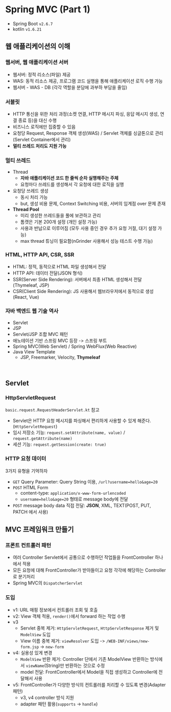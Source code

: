 # Spring MVC (Part 1)

- Spring Boot `v2.6.7`
- kotlin `v1.6.21`

## 웹 애플리케이션의 이해

### 웹서버, 웹 애플리케이션 서버
- 웹서버: 정적 리소스(파일) 제공
- WAS: 동적 리소스 제공, 프로그램 코드 실행을 통해 애플리케이션 로직 수행 가능
- 웹서버 - WAS - DB (각각 역할을 분담에 과부하 부담을 줄임)

### 서블릿
- HTTP 통신을 위한 처리 과정(소켓 연결, HTTP 메시지 파싱, 응답 메시지 생성, 연결 종료 등)을 대신 수행
- 비즈니스 로직에만 집중할 수 있음
- 요청당 Request, Response 객체 생성(WAS) / Servlet 객체를 싱글톤으로 관리 (Servlet Container에서 관리)
- **멀티 쓰레드 처리도 지원 가능**

### 멀티 쓰레드
- Thread
  - **자바 애플리케이션 코드 한 줄씩 순차 실행해주는 주체**
  - 요청마다 쓰레드를 생성해서 각 요청에 대한 로직을 실행
- 요청당 쓰레드 생성
  - 동시 처리 가능
  - but, 생성 비용 문제, Context Switching 비용, 서버의 임계점 over 문제 존재
- **Thread Pool**
  - 미리 생성한 쓰레드들을 풀에 보관하고 관리
  - 톰캣은 기본 200개 설정 (개인 설정 가능)
  - 사용과 반납으로 이루어짐 (모두 사용 중인 경우 추가 요청 거절, 대기 설정 가능)
  - max thread 튜닝이 필요함(nGrinder 사용해서 성능 테스트 수행 가능)

### HTML, HTTP API, CSR, SSR
- HTML: 정적, 동적으로 HTML 파일 생성해서 전달
- HTTP API: 데이터 전달(JSON 형식)
- SSR(Server Side Rendering): 서버에서 최종 HTML 생성해서 전달(Thymeleaf, JSP)
- CSR(Client Side Rendering): JS 사용해서 웹브라우저에서 동적으로 생성(React, Vue)

### 자바 백엔드 웹 기술 역사
- Servlet
- JSP
- Servlet/JSP 조합 MVC 패턴
- 애노테이션 기반 스프링 MVC 등장 -> 스프링 부트
- Spring MVC(Web Servlet) / Spring WebFlux(Web Reactive)
- Java View Template
  - JSP, Freemarker, Velocity, **Thymeleaf**

<br>

## Servlet

### HttpServletRequest
`basic.request.RequestHeaderServlet.kt` 참고
- Servlet은 HTTP 요청 메시지를 파싱해서 편리하게 사용할 수 있게 해준다. (`HttpServletRequest`)
- 임시 저장소 기능: `request.setAttribute(name, value)` / `request.getAttribute(name)`
- 세션 기능: `request.getSession(create: true)`

### HTTP 요청 데이터
3가지 유형을 기억하자
- `GET` Query Parameter: Query String 이용, `/url?username=hello&age=20`
- `POST` HTML Form
  - content-type: `application/x-www-form-urlencoded`
  - `username=hello&age=20` 형태로 message body에 전달
- `POST` message body data 직접 전달: **JSON**, XML, TEXT(POST, PUT, PATCH 에서 사용)

## MVC 프레임워크 만들기

### 프론트 컨트롤러 패턴
- 여러 Controller Servlet에서 공통으로 수행하던 작업들을 FrontController 하나에서 적용
- 모든 요청에 대해 FrontController가 받아들이고 요청 각각에 해당하는 Controller로 분기처리
- Spring MVC의 `DispatcherServlet`

### 도입
- v1: URL 매핑 정보에서 컨트롤러 조회 및 호출
- v2: View 객체 적용, `render()`에서 forward 하는 작업 수행
- v3
  - Servlet 중복 제거: `HttpServletRequest`, `HttpServletResponse` 제거 및 `ModelView` 도입
  - View 이름 중복 제거: `viewResolver` 도입 -> `/WEB-INF/views/new-form.jsp` -> `new-form`
- v4: 실용성 있게 변경
  - `ModelView` 반환 제거: Controller 단에서 기존 ModelView 반환하는 방식에서 `viewName`(String)만 반환하는 것으로 수정
  - model 전달: FrontController에서 Model을 직접 생성하고 Controller에 전달해서 사용
- v5: FrontController가 다양한 방식의 컨트롤러를 처리할 수 있도록 변경(Adapter 패턴)
  - v3, v4 controller 방식 지원
  - adapter 패턴 활용(`supports` -> `handle`)